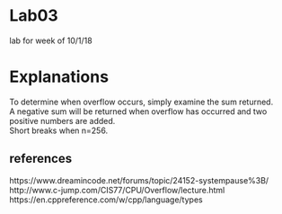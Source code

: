 # Lab03
lab for week of 10/1/18
<h1>Explanations</h1>
To determine when overflow occurs, simply examine the sum  returned.
<br>
A negative sum will be returned when overflow has occurred and two positive numbers are added. 
<br>
Short breaks when n=256.
<br>

<h2>references</h2>
https://www.dreamincode.net/forums/topic/24152-systempause%3B/
<br>
http://www.c-jump.com/CIS77/CPU/Overflow/lecture.html
<br>
https://en.cppreference.com/w/cpp/language/types
